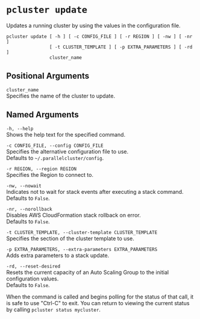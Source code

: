 # `pcluster update`<a name="pcluster.update"></a>

Updates a running cluster by using the values in the configuration file\.

```
pcluster update [ -h ] [ -c CONFIG_FILE ] [ -r REGION ] [ -nw ] [ -nr ]
                [ -t CLUSTER_TEMPLATE ] [ -p EXTRA_PARAMETERS ] [ -rd ]
                cluster_name
```

## Positional Arguments<a name="pcluster.update.arg"></a>

`cluster_name`  
Specifies the name of the cluster to update\.

## Named Arguments<a name="pcluster.update.namedarg"></a>

`-h, --help`  
Shows the help text for the specified command\.

`-c CONFIG_FILE, --config CONFIG_FILE`  
Specifies the alternative configuration file to use\.  
Defaults to `~/.parallelcluster/config`\.

`-r REGION, --region REGION`  
Specifies the Region to connect to\.

`-nw, --nowait`  
Indicates not to wait for stack events after executing a stack command\.  
Defaults to `False`\.

`-nr, --norollback`  
Disables AWS CloudFormation stack rollback on error\.  
Defaults to `False`\.

`-t CLUSTER_TEMPLATE, --cluster-template CLUSTER_TEMPLATE`  
Specifies the section of the cluster template to use\.

`-p EXTRA_PARAMETERS, --extra-parameters EXTRA_PARAMETERS`  
Adds extra parameters to a stack update\.

`-rd, --reset-desired`  
Resets the current capacity of an Auto Scaling Group to the initial configuration values\.  
Defaults to `False`\.

When the command is called and begins polling for the status of that call, it is safe to use "Ctrl\-C" to exit\. You can return to viewing the current status by calling `pcluster status mycluster`\.